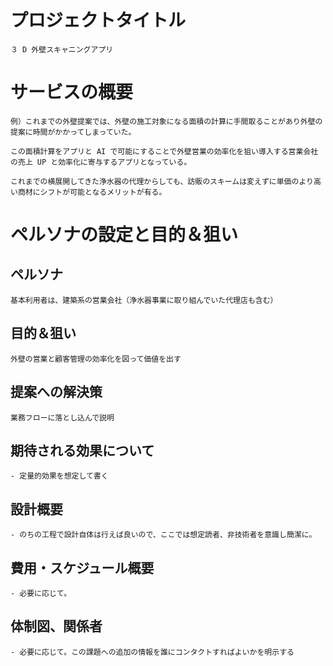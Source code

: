 # プロジェクトタイトル

```
３ D 外壁スキャニングアプリ
```

# サービスの概要

```
例）これまでの外壁提案では、外壁の施工対象になる面積の計算に手間取ることがあり外壁の提案に時間がかかってしまっていた。

この面積計算をアプリと AI で可能にすることで外壁営業の効率化を狙い導入する営業会社の売上 UP と効率化に寄与するアプリとなっている。

これまでの横展開してきた浄水器の代理からしても、訪販のスキームは変えずに単価のより高い商材にシフトが可能となるメリットが有る。
```

# ペルソナの設定と目的＆狙い

## ペルソナ

```
基本利用者は、建築系の営業会社（浄水器事業に取り組んでいた代理店も含む）
```

## 目的＆狙い

```
外壁の営業と顧客管理の効率化を図って価値を出す
```

## 提案への解決策

```
業務フローに落とし込んで説明
```

## 期待される効果について

```
- 定量的効果を想定して書く
```

## 設計概要

```
- のちの工程で設計自体は行えば良いので、ここでは想定読者、非技術者を意識し簡潔に。
```

## 費用・スケジュール概要

```
- 必要に応じて。
```

## 体制図、関係者

```
- 必要に応じて。この課題への追加の情報を誰にコンタクトすればよいかを明示する
```
